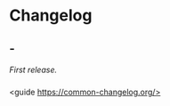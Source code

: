 # Changelog

## <version> - <date>

_First release._
<Description>
  
### <category of change>

<guide https://common-changelog.org/>
